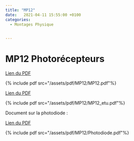 ```yaml
---
title: "MP12"
date:   2021-04-11 15:55:00 +0100
categories:
  - Montages Physique

  
---
```


# MP12 Photorécepteurs

[Lien du PDF](/assets/pdf/MP12/MP12.pdf)

{% include pdf src="/assets/pdf/MP12/MP12.pdf"%}

[Lien du PDF](/assets/pdf/MP12/MP12_etu.pdf)

{% include pdf src="/assets/pdf/MP12/MP12_etu.pdf"%}

Document sur la photodiode :

[Lien du PDF](/assets/pdf/MP12/Photodiode.pdf)

{% include pdf src="/assets/pdf/MP12/Photodiode.pdf"%}
